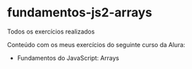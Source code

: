 # fundamentos-js2-arrays
Todos os exercícios realizados

Conteúdo com os meus exercícios do seguinte curso da Alura:

- Fundamentos do JavaScript: Arrays
